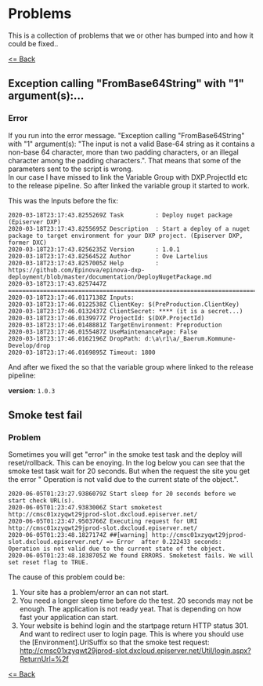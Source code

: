 # Problems
This is a collection of problems that we or other has bumped into and how it could be fixed..  

[<= Back](../README.md)

## Exception calling "FromBase64String" with "1" argument(s):...
### Error
If you run into the error message.  "Exception calling "FromBase64String" with "1" argument(s): "The input is not a valid Base-64 string as it contains a non-base 64 character, more than two padding characters, or an illegal character among the padding characters.". That means that some of the parameters sent to the script is wrong.  
In our case I have missed to link the Variable Group with DXP.ProjectId etc to the release pipeline. So after linked the variable group it started to work.  

This was the Inputs before the fix:  

    2020-03-18T23:17:43.8255269Z Task         : Deploy nuget package (Episerver DXP)
    2020-03-18T23:17:43.8255695Z Description  : Start a deploy of a nuget package to target environment for your DXP project. (Episerver DXP, former DXC)
    2020-03-18T23:17:43.8256235Z Version      : 1.0.1
    2020-03-18T23:17:43.8256452Z Author       : Ove Lartelius
    2020-03-18T23:17:43.8257005Z Help         : https://github.com/Epinova/epinova-dxp-deployment/blob/master/documentation/DeployNugetPackage.md
    2020-03-18T23:17:43.8257447Z ==============================================================================
    2020-03-18T23:17:46.0117138Z Inputs:
    2020-03-18T23:17:46.0122538Z ClientKey: $(PreProduction.ClientKey)
    2020-03-18T23:17:46.0132437Z ClientSecret: **** (it is a secret...)
    2020-03-18T23:17:46.0139977Z ProjectId: $(DXP.ProjectId)
    2020-03-18T23:17:46.0148881Z TargetEnvironment: Preproduction
    2020-03-18T23:17:46.0155487Z UseMaintenancePage: False
    2020-03-18T23:17:46.0162196Z DropPath: d:\a\r1\a/_Baerum.Kommune-Develop/drop
    2020-03-18T23:17:46.0169895Z Timeout: 1800

And after we fixed the so that the variable group where linked to the release pipeline:  

**version:** `1.0.3`  

## Smoke test fail
### Problem
Sometimes you will get "error" in the smoke test task and the deploy will reset/rollback. This can be enoying. In the log below you can see that the smoke test task wait for 20 seconds. But when the request the site you get the error " Operation is not valid due to the current state of the object.". 

    2020-06-05T01:23:27.9386079Z Start sleep for 20 seconds before we start check URL(s).
    2020-06-05T01:23:47.9383006Z Start smoketest http://cmsc01xzyqwt29jprod-slot.dxcloud.episerver.net/
    2020-06-05T01:23:47.9503766Z Executing request for URI http://cmsc01xzyqwt29jprod-slot.dxcloud.episerver.net/
    2020-06-05T01:23:48.1827174Z ##[warning] http://cmsc01xzyqwt29jprod-slot.dxcloud.episerver.net/ => Error  after 0.222433 seconds: Operation is not valid due to the current state of the object. 
    2020-06-05T01:23:48.1838705Z We found ERRORS. Smoketest fails. We will set reset flag to TRUE.

The cause of this problem could be:  
1. Your site has a problem/error an can not start.
2. You need a longer sleep time before do the test. 20 seconds may not be enough. The application is not ready yeat. That is depending on how fast your application can start.
3. Your website is behind login and the startpage return HTTP status 301. And want to redirect user to login page. This is where you should use the [Environment].UrlSuffix so that the smoke test request: http://cmsc01xzyqwt29jprod-slot.dxcloud.episerver.net/Util/login.aspx?ReturnUrl=%2f
  


[<= Back](../README.md)
